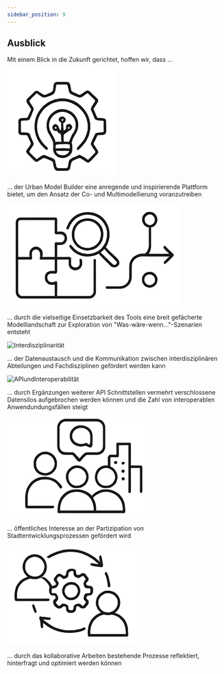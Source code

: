 ```yaml
---
sidebar_position: 9
---
```


## Ausblick
Mit einem Blick in die Zukunft gerichtet, hoffen wir, dass ...

![Co-Multimodellierung](./img/Co-Multimodellierung.png)

... der Urban Model Builder eine anregende und inspirierende Plattform bietet, um den Ansatz der Co- und 
    Multimodellierung voranzutreiben 

![ModelllandschaftundExploration](./img/ModelllandschaftundExploration.png)

... durch die vielseitige Einsetzbarkeit des Tools eine breit gefächerte Modelllandschaft zur Exploration von "Was-wäre-wenn..."-Szenarien entsteht 

![Interdisziplinarität](./img/Interdisziplinarität.png)

... der Datenaustausch und die Kommunikation zwischen interdisziplinären Abteilungen und Fachdisziplinen gefördert werden kann

![APIundInteroperabilität](./img/APIundInteroperabilität.png)

... durch Ergänzungen weiterer API Schnittstellen vermehrt verschlossene Datensilos aufgebrochen werden können und die Zahl von interoperablen Anwendundungsfällen steigt

![Partizipation](./img/Partizipation.png)

... öffentliches Interesse an der Partizipation von Stadtentwicklungsprozessen gefördert wird 

![KollaborativeProzessoptimierung](./img/KollaborativeProzessoptimierung.png)

... durch das kollaborative Arbeiten bestehende Prozesse reflektiert, hinterfragt und optimiert werden können

